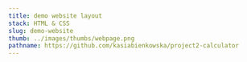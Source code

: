 ```yaml
---
title: demo website layout
stack: HTML & CSS
slug: demo-website
thumb: ../images/thumbs/webpage.png
pathname: https://github.com/kasiabienkowska/project2-calculator
---
```


